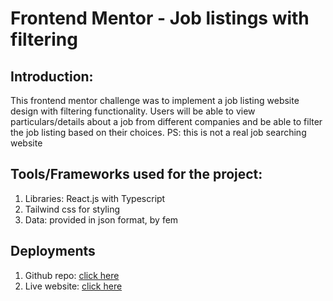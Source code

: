 # Frontend Mentor - Job listings with filtering

## Introduction:

This frontend mentor challenge was to implement a job listing website design with filtering functionality.
Users will be able to view particulars/details about a job from different companies and be able to filter the job listing based on their choices.
PS: this is not a real job searching website

## Tools/Frameworks used for the project:

1. Libraries: React.js with Typescript
2. Tailwind css for styling
3. Data: provided in json format, by fem

## Deployments

1. Github repo: [click here](https://github.com/swagthehooman/static_job_listing_FEM)
2. Live website: [click here](https://main--poetic-axolotl-777546.netlify.app/)
